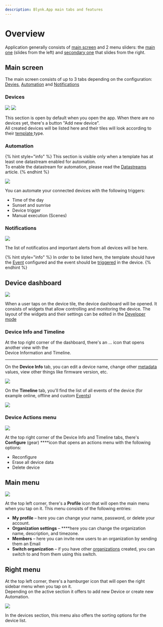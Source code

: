 ```yaml
---
description: Blynk.App main tabs and features
---
```


# Overview

Application generally consists of [main screen](./overview.md#main-screen) and 2 menu sliders: the [main one](./overview.md#main-menu) (slides from the left) and [secondary one](./overview.md#right-menu) that slides from the right.

## Main screen 

The main screen consists of up to 3 tabs depending on the configuration: [Devies](./overview.md#devices), [Automation](./overview.md#Automation) and [Notifications](./overview.md#Notifications)


### **Devices**
![](../.gitbook/assets/2-no-devices.png)  ![](../.gitbook/assets/1-main-screen.png)

This section is open by default when you open the app. When there are no devices yet, there's a button "Add new device".  
All created devices will be listed here and their tiles will look according to their [template ](../web-dashboard/products/)type.

### **Automation**

{% hint style="info" %}
This section is visible only when a template has at least one datastream enabled for automation.   
To enable the datastream for automation, please read the [Datastreams](../web-dashboard/products/datastreams/datastreams-common-settings/) article.
{% endhint %}

![](../.gitbook/assets/3-automations.png)

You can automate your connected devices with the following triggers:

* Time of the day
* Sunset and sunrise
* Device trigger
* Manual execution \(Scenes\)

### **Notifications**

![](../.gitbook/assets/alerts.png)

The list of notificatios and important alerts from all devices will be here. 

{% hint style="info" %}
In order to be listed here, the template should have the [Event](../web-dashboard/products/events/) configured and the event should be [triggered](../web-dashboard/products/events/how-to-trigger-events.md) in the device.
{% endhint %}

## Device dashboard

![](../.gitbook/assets/device-dashboard.png)

When a user taps on the device tile, the device dashboard will be opened. It consists of widgets that allow controlling and monitoring the device. The layout of the widgets and their settings can be edited in the [Developer mode](../getting-started/developer-mode.md)

### **Device Info and Timeline**

At the top right corner of the dashboard, there's an ... icon that opens another view with the   
Device Information and Timeline.  
****  
On the **Device Info** tab, you can edit a device name, change other [metadata](../web-dashboard/search/devices-1/device-view/metadata.md) values, view other things like firmware version, etc.

![](../.gitbook/assets/device-info-1-.png)

On the **Timeline** tab, you'll find the list of all events of the device \(for example online, offline and custom [Events](../web-dashboard/products/events/)\)

![](../.gitbook/assets/timeline-1-.png)

### **Device Actions menu**

![](../.gitbook/assets/device-actions.png)

At the top right corner of the Device Info and Timeline tabs, there's **Configure** \(gear\) ****icon that opens an actions menu with the following options:

* Reconfigure
* Erase all device data
* Delete device

## Main menu

![](../.gitbook/assets/main-menu.png)

At the top left corner, there's a **Profile** icon that will open the main menu when you tap on it. This menu consists of the following entries:

* **My profile** – here you can change your name, password, or delete your account.
* **Organization settings** – ****here you can change the organization name, description, and timezone.
* **Members** – here you can invite new users to an organization by sending them an Email
* **Switch organization** – if you have other [organizations](../web-dashboard/organizations.md) created, you can switch to and from them using this switch.

## **Right menu**

At the top left corner, there's a hamburger icon that will open the right sidebar menu when you tap on it.  
Depending on the active section it offers to add new Device or create new Automation.

![](../.gitbook/assets/sidebar-opened-2-.png)

In the devices section, this menu also offers the sorting options for the device list.  


